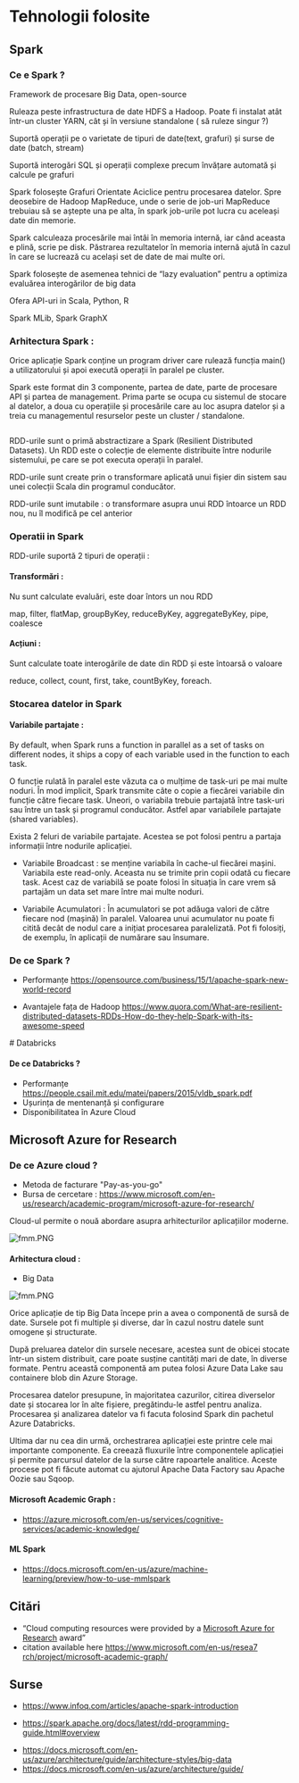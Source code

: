 <h1>Tehnologii folosite</h1>

<h2>Spark</h2>
<h3>Ce e Spark ?</h3>
<p>Framework de procesare Big Data, open-source</p>
<p>Ruleaza peste infrastructura de date HDFS a Hadoop. Poate fi instalat atât într-un cluster YARN, cât și în versiune standalone ( să ruleze singur ?)</p>
<p>Suportă operații pe o varietate de tipuri de date(text, grafuri) și surse de date (batch, stream)</p>
<p>Suportă interogări SQL și operații complexe precum învățare automată și calcule pe grafuri</p>
<p>Spark folosește Grafuri Orientate Aciclice pentru procesarea datelor. Spre deosebire de Hadoop MapReduce, unde o serie de job-uri MapReduce trebuiau să se aștepte una pe alta, în spark job-urile pot lucra cu aceleași date din memorie.</p>
<p>Spark calculeaza procesările mai întâi în memoria internă, iar când aceasta e plină, scrie pe disk. Păstrarea rezultatelor în memoria internă ajută în cazul în care se lucrează cu același set de date de mai multe ori.</p>
<p>Spark folosește de asemenea tehnici de “lazy evaluation” pentru a optimiza evaluărea interogărilor de big data</p>
<p>Ofera API-uri in Scala, Python, R</p>
<p>Spark MLib, Spark GraphX</p>
<h3>Arhitectura Spark :</h3>
<p>Orice aplicație Spark conține un program driver care rulează funcția main() a utilizatorului și apoi execută operații în paralel pe cluster.</p>
<p>Spark este format din 3 componente, partea de date, parte de procesare API și partea de management. Prima parte se ocupa cu sistemul de stocare al datelor, a doua cu operațiile și procesările care au loc asupra datelor și a treia cu managementul resurselor peste un cluster / standalone.</p>
<p><img src="https://lh3.googleusercontent.com/kVaS5mEDHPqH8W95Ku6SDxBI6BfV5m_xY8Yhqt8HhtByof8YMG2qFRGk88tiWcbYGnJLKcqyb74qrL8rkQVNIyxg11kuFvcwPxtOhHr6tvQ6hyjYDOS_MxlX9WfxbONt9-hjBKZR" alt=""></p>
<p>RDD-urile sunt o primă abstractizare a Spark (Resilient Distributed Datasets). Un RDD este o colecție de elemente distribuite între nodurile sistemului, pe care se pot executa operații în paralel.</p>
<p>RDD-urile sunt create prin o transformare aplicată unui fișier din sistem sau unei colecții Scala din programul conducător.</p>
<p>RDD-urile sunt imutabile : o transformare asupra unui RDD întoarce un RDD nou, nu îl modifică pe cel anterior</p>
<h3>Operatii in Spark </h3>
<p>RDD-urile suportă 2 tipuri de operații :</p>
<h4>Transformări :</h4>

<p>Nu sunt calculate evaluări, este doar întors un nou RDD</p>

<p>map, filter, flatMap, groupByKey, reduceByKey, aggregateByKey, pipe, coalesce</p>

<h4>Acțiuni :</h4>

<p>Sunt calculate toate interogările de date din RDD și este întoarsă o valoare</p>

<p>reduce, collect, count, first, take, countByKey, foreach.</p>
<h3>Stocarea datelor in Spark </h3>
<h4>Variabile partajate :</h4>
<p>By default, when Spark runs a function in parallel as a set of tasks on different nodes, it ships a copy of each variable used in the function to each task.</p>
<p>O funcție rulată în paralel este văzuta ca o mulțime de task-uri pe mai multe noduri. În mod implicit, Spark transmite câte o copie a fiecărei variabile din funcție către fiecare task. Uneori, o variabila trebuie partajată între task-uri sau între un task și programul conducător. Astfel apar variabilele partajate (shared variables).</p>
<p>Exista 2 feluri de variabile partajate. Acestea se pot folosi pentru a partaja informații între nodurile aplicației.</p>
<ul>
<li>
<p>Variabile Broadcast : se menține variabila în cache-ul fiecărei mașini. Variabila este read-only. Aceasta nu se trimite prin copii odată cu fiecare task. Acest caz de variabilă se poate folosi în situația în care vrem să partajăm un data set mare între mai multe noduri.</p>
</li>
<li>
<p>Variabile Acumulatori : În acumulatori se pot adăuga valori de către fiecare nod (mașină) în paralel. Valoarea unui acumulator nu poate fi citită decât de nodul care a inițiat procesarea paralelizată. Pot fi folosiți, de exemplu, în aplicații de numărare sau însumare.</p>
</li>
</ul>
<h3>De ce Spark ?</h3>
<ul>
<li>
<p>Performanțe <a href="https://opensource.com/business/15/1/apache-spark-new-world-record">https://opensource.com/business/15/1/apache-spark-new-world-record</a></p>
</li>
<li>
<p>Avantajele fața de Hadoop <a href="https://www.quora.com/What-are-resilient-distributed-datasets-RDDs-How-do-they-help-Spark-with-its-awesome-speed">https://www.quora.com/What-are-resilient-distributed-datasets-RDDs-How-do-they-help-Spark-with-its-awesome-speed</a></p>
</li>
</ul>
# Databricks

<h4>De ce Databricks ? </h4>
<ul>
<li>Performanțe 
<a href="https://people.csail.mit.edu/matei/papers/2015/vldb_spark.pdf">https://people.csail.mit.edu/matei/papers/2015/vldb_spark.pdf</a></li>
<li>Ușurința de mentenanță și configurare</li>
<li>Disponibilitatea în Azure Cloud</li>
</ul>
<h2>Microsoft Azure for Research</h2>
<h3>De ce Azure cloud ?</h3>

<ul>

<li> Metoda de facturare "Pay-as-you-go"</li>
<li>Bursa de cercetare : <a href="https://www.microsoft.com/en-us/research/academic-program/microsoft-azure-for-research/">https://www.microsoft.com/en-us/research/academic-program/microsoft-azure-for-research/</a></li>
</ul>
<p>Cloud-ul permite o nouă abordare asupra arhitecturilor aplicațiilor moderne.</p>
<p><img src="https://lh6.googleusercontent.com/ee1kvHgV-ws9UqTSo9b8KrdCyLJ8ZVmQkw0GHwJy-eT1X-zViqS2LEuXFfmuQEYPFJZ7zyxr-PiTCJ9IOKpUdAZVzGVPGWnrzZnhbl1Jm4cPfY-hQL3ZbE9Eu6nU92w7PGYtLS3o" alt="fmm.PNG"></p>
<h4>Arhitectura cloud :</h4>
<ul>
<li>Big Data </li>
</ul>
<p><img src="https://lh4.googleusercontent.com/qYo0YsfG86FmwGHxldncI_kw_ZHZmpounFYzpKWwonIJVsfmannZUyXxtuIBeJF78M032UH7PEggnUNt7Ub28y_yo1DHpxuksf_Uc8BKq98PwW9tuT5yIVF67VzgxJiSjDOVgdvx" alt="fmm.PNG"></p>
<p>Orice aplicație de tip Big Data începe prin a avea o componentă de sursă de date. Sursele pot fi multiple și diverse, dar în cazul nostru datele sunt omogene și structurate.</p>
<p>După preluarea datelor din sursele necesare, acestea sunt  de obicei stocate într-un sistem distribuit, care poate susține cantități mari de date, în diverse formate. Pentru această componentă am putea folosi Azure Data Lake sau containere blob din Azure Storage.</p>
<p>Procesarea datelor presupune, în majoritatea cazurilor, citirea diverselor date și stocarea lor în alte fișiere, pregătindu-le astfel pentru analiza. Procesarea și analizarea datelor va fi facuta folosind Spark din pachetul Azure Databricks.</p>
<p>Ultima dar nu cea din urmă, orchestrarea aplicației este printre cele mai importante componente. Ea creează fluxurile între componentele aplicației și permite parcursul datelor de la surse către rapoartele analitice. Aceste procese pot fi făcute automat cu ajutorul Apache Data Factory sau Apache Oozie sau Sqoop.</p>
<h4>Microsoft Academic Graph :</h4>
<ul>
<li><a href="https://azure.microsoft.com/en-us/services/cognitive-services/academic-knowledge/">https://azure.microsoft.com/en-us/services/cognitive-services/academic-knowledge/</a></li>
</ul>
<h4>ML Spark</h4>
<ul>
<li><a href="https://docs.microsoft.com/en-us/azure/machine-learning/preview/how-to-use-mmlspark">https://docs.microsoft.com/en-us/azure/machine-learning/preview/how-to-use-mmlspark</a></li>
</ul>
<h2>Citări</h2>
<ul>
<li> “Cloud computing resources were provided by a <a href="https://www.microsoft.com/en-us/research/academic-program/microsoft-azure-for-research/">Microsoft Azure for Research</a> award”</li>
<li>citation available here <a href="https://www.microsoft.com/en-us/research/project/microsoft-academic-graph/">https://www.microsoft.com/en-us/resea7  rch/project/microsoft-academic-graph/</a></li>
</ul>
<h2>Surse</h2>
<ul>
<li>
<p><a href="https://www.infoq.com/articles/apache-spark-introduction">https://www.infoq.com/articles/apache-spark-introduction</a></p>
</li>
<li>
<p><a href="https://spark.apache.org/docs/latest/rdd-programming-guide.html#overview">https://spark.apache.org/docs/latest/rdd-programming-guide.html#overview</a></p>
</li>
<li><a href="https://docs.microsoft.com/en-us/azure/architecture/guide/architecture-styles/big-data">https://docs.microsoft.com/en-us/azure/architecture/guide/architecture-styles/big-data</a></li>
<li><a href="https://docs.microsoft.com/en-us/azure/architecture/guide/">https://docs.microsoft.com/en-us/azure/architecture/guide/</a></li>
</ul>
<!--stackedit_data:
eyJoaXN0b3J5IjpbLTE1NzMyMDkzMyw3NzAzNjQyMDJdfQ==
-->